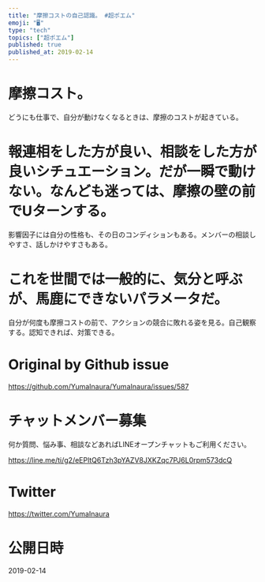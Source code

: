 ```yaml
---
title: "摩擦コストの自己認識。 #超ポエム"
emoji: "🖥"
type: "tech"
topics: ["超ポエム"]
published: true
published_at: 2019-02-14
---
```


# 摩擦コスト。

どうにも仕事で、自分が動けなくなるときは、摩擦のコストが起きている。

# 報連相をした方が良い、相談をした方が良いシチュエーション。だが一瞬で動けない。なんども迷っては、摩擦の壁の前でUターンする。

影響因子には自分の性格も、その日のコンディションもある。メンバーの相談しやすさ、話しかけやすさもある。

# これを世間では一般的に、気分と呼ぶが、馬鹿にできないパラメータだ。

自分が何度も摩擦コストの前で、アクションの競合に敗れる姿を見る。自己観察する。認知できれば、対策できる。

# Original by Github issue

https://github.com/YumaInaura/YumaInaura/issues/587








<!-- Update From Qiita API -->

# チャットメンバー募集


何か質問、悩み事、相談などあればLINEオープンチャットもご利用ください。

https://line.me/ti/g2/eEPltQ6Tzh3pYAZV8JXKZqc7PJ6L0rpm573dcQ





# Twitter


https://twitter.com/YumaInaura


<!-- Update From Qiita API -->



# 公開日時

2019-02-14
